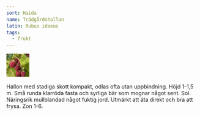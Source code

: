 ```yaml
---
sort: Haida
name: Trädgårdshallon
latin: Rubus idaeus
tags:
  - frukt
---
```


<img src="/img/rubus-idaeus-haida.jpg" width="60" data-srcset="1x, 1.5x, 2x" alt="Rubus idaeus" data-attribution="https://eplanta.com/show_vaxt.php?ID=131">

Hallon med stadiga skott kompakt, odlas ofta utan uppbindning. Höjd 1-1,5 m. Små runda klarröda fasta och syrliga bär som mognar något sent. Sol. Näringsrik mullblandad något fuktig jord. Utmärkt att äta direkt och bra att frysa. Zon 1-6.
